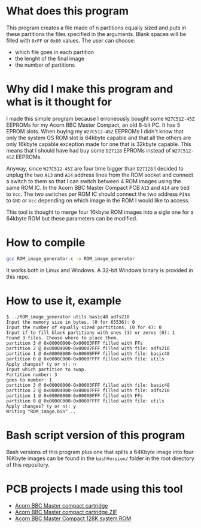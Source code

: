 # What does this program
This program creates a file made of n partitions equally sized and puts in these partitions the files specified in the arguments. Blank spaces will be filled with `0xFF` or `0x00` values.
The user can choose:
* which file goes in each partition
* the lenght of the final image
* the number of partitions

# Why did I make this program and what is it thought for
I made this simple program because I erroneously bought some `W27C512-45Z` EEPROMs for my Acorn BBC Master Compact, an old 8-bit PC.
It has 5 EPROM slots. When buying my `W27C512-45Z` EEPROMs I didn't know that only the system OS ROM slot is 64kbyte capable and that all the others are only 16kbyte capable exception made for one that is 32kbyte capable.
This means that I should have had buy some `D27128` EPROMs instead of `W27C512-45Z` EEPROMs.

Anyway, since `W27C512-45Z` are four time bigger than `D27128` I decided to unplug the two `A13` and `A14` address lines from the ROM socket and connect a switch to them so that I can switch between 4 ROM images using the same ROM IC. In the Acorn BBC Master Compact PCB `A13` and `A14` are tied to `Vcc`. The two switches per ROM IC should connect the two address `PIN`s to `GND` or `Vcc` depending on which image in the ROM I would like to access.

This tool is thought to merge four 16kbyte ROM images into a sigle one for a 64kbyte ROM but these parameters can be modified.

# How to compile
```bash
gcc ROM_image_generator.c -o ROM_image_generator
```

It works both in Linux and Windows. A 32-bit Windows binary is provided in this repo.

# How to use it, example
```
$ ../ROM_image_generator utils basic48 adfs210
Input the memory size in bytes. (0 for 65536): 0
Input the number of equally sized partitions. (0 for 4): 0
Input if to fill blank partitions with ones (1) or zeros (0): 1
Found 3 files. Choose where to place them.
partition 3 @ 0x00000000-0x00003FFF filled with FFs
partition 2 @ 0x00004000-0x00007FFF filled with file: adfs210
partition 1 @ 0x00008000-0x0000BFFF filled with file: basic48
partition 0 @ 0x0000C000-0x0000FFFF filled with file: utils
Apply changes? (y or n): n
Input which partition to swap.
Partition number: 3
goes to number: 1
partition 3 @ 0x00000000-0x00003FFF filled with file: basic48
partition 2 @ 0x00004000-0x00007FFF filled with file: adfs210
partition 1 @ 0x00008000-0x0000BFFF filled with FFs
partition 0 @ 0x0000C000-0x0000FFFF filled with file: utils
Apply changes? (y or n): y
Writing "ROM_image.bin"...
```

# Bash script version of this program
Bash versions of this program plus one that splits a 64Kbyte image into four 16Kbyte images can be found in the `bashVersion/` folder in the root directory of this repository.

# PCB projects I made using this tool
- [Acorn BBC Master compact cartridge](https://oshwlab.com/black__man/acorn-bbc-master-compact-cartridge)
- [Acorn BBC Master compact cartridge ZIF ](https://oshwlab.com/black__man/acorn-bbc-master-compact-cartridge_copy)
- [Acorn BBC Master Compact 128K system ROM](https://oshwlab.com/black__man/acorn-bbc-master-compact-128k-system-rom)
